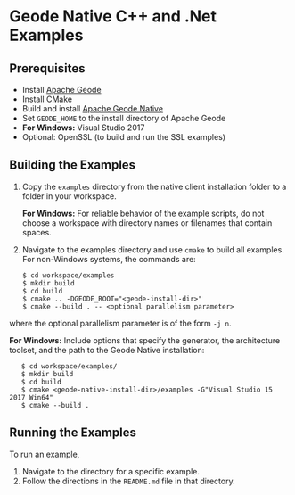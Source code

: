 # Geode Native C++ and .Net Examples

## Prerequisites
* Install [Apache Geode](https://geode.apache.org)
* Install [CMake](https://cmake.org/download/)
* Build and install [Apache Geode Native](https://github.com/apache/geode-native)
* Set `GEODE_HOME` to the install directory of Apache Geode
* **For Windows:** Visual Studio 2017
* Optional: OpenSSL (to build and run the SSL examples)

## Building the Examples

1. Copy the `examples` directory from the native client installation folder to a folder in your workspace.

   **For Windows:** For reliable behavior of the example scripts, do not choose a workspace with directory names or filenames that contain spaces.

1. Navigate to the examples directory and use `cmake` to build all examples. For non-Windows systems, the commands are:

    ```
    $ cd workspace/examples
    $ mkdir build
    $ cd build
    $ cmake .. -DGEODE_ROOT="<geode-install-dir>"
    $ cmake --build . -- <optional parallelism parameter>
    ```
  where the optional parallelism parameter is of the form `-j n`.
  
   **For Windows:** Include options that specify the generator, the architecture toolset, and the path to the Geode Native installation:

       $ cd workspace/examples/
       $ mkdir build
       $ cd build
       $ cmake <geode-native-install-dir>/examples -G"Visual Studio 15 2017 Win64"
       $ cmake --build .

## Running the Examples
To run an example,

1. Navigate to the directory for a specific example.
2. Follow the directions in the `README.md` file in that directory.

